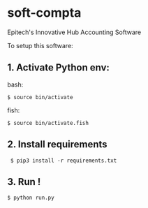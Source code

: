 # soft-compta
Epitech's Innovative Hub Accounting Software


To setup this software:
## 1. Activate Python env:

bash:

`$ source bin/activate`

fish:

`$ source bin/activate.fish`

## 2. Install requirements
`
$ pip3 install -r requirements.txt`

## 3. Run !

`$ python run.py`

